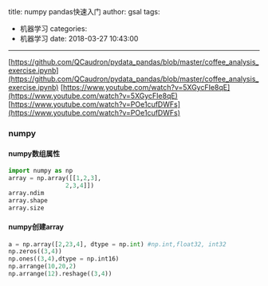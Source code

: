 title: numpy pandas快速入门
author: gsal
tags:
  - 机器学习
categories:
  - 机器学习
date: 2018-03-27 10:43:00
---
[https://github.com/QCaudron/pydata_pandas/blob/master/coffee_analysis_exercise.ipynb](https://github.com/QCaudron/pydata_pandas/blob/master/coffee_analysis_exercise.ipynb)
[https://www.youtube.com/watch?v=5XGycFIe8qE](https://www.youtube.com/watch?v=5XGycFIe8qE)  
 [https://www.youtube.com/watch?v=POe1cufDWFs](https://www.youtube.com/watch?v=POe1cufDWFs)
### numpy
#### numpy数组属性

``` python
import numpy as np
array = np.array([[1,2,3],
				2,3,4]])
array.ndim
array.shape
array.size
```

#### numpy创建array

``` python
a = np.array([2,23,4], dtype = np.int) #np.int,float32, int32 
np.zeros((3,4))
np.ones((3,4),dtype = np.int16)
np.arrange(10,20,2)
np.arrange(12).reshage((3,4))
```
